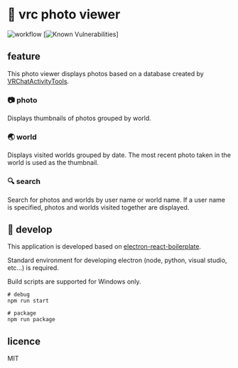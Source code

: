 # :blue_book: vrc photo viewer

![workflow](https://github.com/vayacico/vrc-photo-viewer/actions/workflows/commit.yml/badge.svg)
[![Known Vulnerabilities](https://snyk.io/test/github/vayacico/vrc-photo-viewer/badge.svg)]

## feature

This photo viewer displays photos based on a database created
by [VRChatActivityTools](https://booth.pm/ja/items/1690568).

### :camera: photo

Displays thumbnails of photos grouped by world.

### :earth_asia: world

Displays visited worlds grouped by date. The most recent photo taken in the world is used as the thumbnail.

### :mag: search

Search for photos and worlds by user name or world name. If a user name is specified, photos and worlds visited together
are displayed.

## :construction_worker: develop

This application is developed based on [electron-react-boilerplate](https://electron-react-boilerplate.js.org).

Standard environment for developing electron (node, python, visual studio, etc...) is required.

Build scripts are supported for Windows only.

```
# debug
npm run start

# package
npm run package
```

## licence

MIT
